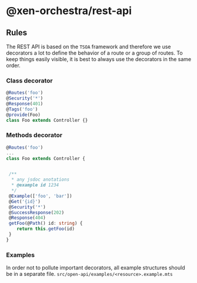 # @xen-orchestra/rest-api

## Rules

The REST API is based on the `TSOA` framework and therefore we use decorators a lot to define the behavior of a route or a group of routes. To keep things easily visible, it is best to always use the decorators in the same order.

### Class decorator

```ts
@Routes('foo')
@Security('*')
@Response(401)
@Tags('foo')
@provide(Foo)
class Foo extends Controller {}
```

### Methods decorator

```ts
@Routes('foo')
...
class Foo extends Controller {


 /**
  * any jsdoc anotations
  * @example id 1234
  */
 @Example(['foo', 'bar'])
 @Get('{id}')
 @Security('*')
 @SuccessResponse(202)
 @Response(404)
 getFoo(@Path() id: string) {
    return this.getFoo(id)
 }
}
```

### Examples

In order not to pollute important decorators, all example structures should be in a separate file. `src/open-api/examples/<resource>.example.mts`
